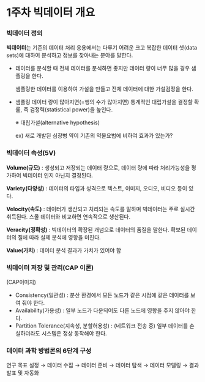 # 1주차 빅데이터 개요

### 빅데이터 정의

**빅데이터**는 기존의 데이터 처리 응용에서는 다루기 어려운 크고 복잡한 데이터 셋(data sets)에 대하여 분석하고 정보를 찾아내는 분야를 말한다.

- 데이터를 분석할 때 전체 데이터를 분석하면 좋지만 데이터 량이 너무 많을 경우 샘플링을 한다.
    
    샘플링한 데이터를 이용하여 가설을 만들고 전체 데이터에 대한 가설검정을 한다.
    
- 샘플링 데이터 량이 많아지면(=행의 수가 많아지면) 통계적인 대립가설을 결정할 확률, 즉 검정력(statistical power)을 높인다.
    
    ※ 대립가설(alternative hypothesis) 
    
    ex) 새로 개발된 심장병 약이 기존의 약물요법에 비하여 효과가 있는가? 
    

### 빅데이터 속성(5V)

**Volume(규모)** : 생성되고 저장되는 데이터 량으로, 데이터 량에 따라 처리가능성을 평가하여 빅데이터 인지 아닌지 결정된다.

**Variety(다양성)** : 데이터의 타입과 성격으로 텍스트, 이미지, 오디오, 비디오 등이 있다.

**Velocity(속도)** : 데이터가 생산되고 처리되는 속도를 말하며 빅데이터는 주로 실시간 취득된다. 스몰 데이터와 비교하면 연속적으로 생산된다.

**Veracity(정확성)** : 빅데이터의 확장된 개념으로 데이터의 품질을 말한다. 확보된 데이터의 질에 따라 실제 분석에 영향을 미친다.

**Value(가치)** : 데이터 분석 결과가 가치가 있어야 함

### 빅데이터 저장 및 관리(CAP 이론)

(CAP이미지)

- Consistency(일관성) : 분산 환경에서 모든 노드가 같은 시점에 같은 데이터를 보여 줘야 한다.
- Availability(가용성) : 일부 노드가 다운되어도 다른 노드에 영향을 주지 않아야 한다.
- Partition Tolerance(지속성, 분할허용성) : (네트워크 전송 중) 일부 데이터를 손실하더라도 시스템은 정상 동작해야 한다.

### 데이터 과학 방법론의 6단계 구성

연구 목표 설정 → 데이터 수집 → 데이터 준비 → 데이터 탐색 → 데이터 모델링 → 결과 발표 및 자동화